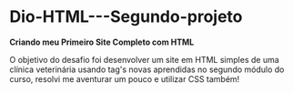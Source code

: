 # Dio-HTML---Segundo-projeto
**Criando meu Primeiro Site Completo com HTML**

O objetivo do desafio foi desenvolver um site em HTML simples de uma clínica veterinária usando tag's novas aprendidas no segundo módulo do curso, resolvi me aventurar um pouco e utilizar CSS também!
